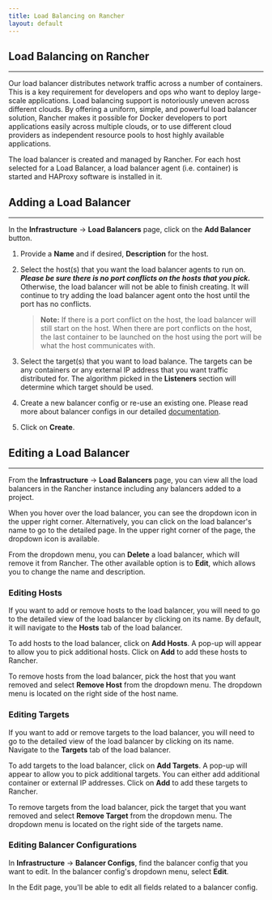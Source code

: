 ```yaml
---
title: Load Balancing on Rancher
layout: default
---
```


## Load Balancing on Rancher
---

Our load balancer distributes network traffic across a number of containers. This is a key requirement for developers and ops who want to deploy large-scale applications. Load balancing support is notoriously uneven across different clouds. By offering a uniform, simple, and powerful load balancer solution, Rancher makes it possible for Docker developers to port applications easily across multiple clouds, or to use different cloud providers as independent resource pools to host highly available applications.

The load balancer is created and managed by Rancher. For each host selected for a Load Balancer, a load balancer agent (i.e. container) is started and HAProxy software is installed in it. 

## Adding a Load Balancer
---

In the **Infrastructure** -> **Load Balancers** page, click on the **Add Balancer** button. 

1. Provide a **Name** and if desired, **Description** for the host.
2. Select the host(s) that you want the load balancer agents to run on. **_Please be sure there is no port conflicts on the hosts that you pick._** Otherwise, the load balancer will not be able to finish creating. It will continue to try adding the load balancer agent onto the host until the port has no conflicts.

    > **Note:** If there is a port conflict on the host, the load balancer will still start on the host. When there are port conflicts on the host, the last container to be launched on the host using the port will be what the host communicates with.

3. Select the target(s) that you want to load balance. The targets can be any containers or any external IP address that you want traffic distributed for. The algorithm picked in the **Listeners** section will determine which target should be used. 
4. Create a new balancer config or re-use an existing one. Please read more about balancer configs in our detailed [documentation]({{site.baseurl}}/docs/infrastructure/balancer-configs).
5. Click on **Create**.


## Editing a Load Balancer
---

From the **Infrastructure** -> **Load Balancers** page, you can view all the load balancers in the Rancher instance including any balancers added to a project. 

When you hover over the load balancer, you can see the dropdown icon in the upper right corner. Alternatively, you can click on the load balancer's name to go to the detailed page. In the upper right corner of the page, the dropdown icon is available.

From the dropdown menu, you can **Delete** a load balancer, which will remove it from Rancher. The other available option is to **Edit**, which allows you to change the name and description.

### Editing Hosts 

If you want to add or remove hosts to the load balancer, you will need to go to the detailed view of the load balancer by clicking on its name. By default, it will navigate to the **Hosts** tab of the load balancer.

To add hosts to the load balancer, click on **Add Hosts**. A pop-up will appear to allow you to pick additional hosts. Click on **Add** to add these hosts to Rancher.

To remove hosts from the load balancer, pick the host that you want removed and select **Remove Host** from the dropdown menu. The dropdown menu is located on the right side of the host name.

### Editing Targets

If you want to add or remove targets to the load balancer, you will need to go to the detailed view of the load balancer by clicking on its name. Navigate to the **Targets** tab of the load balancer.

To add targets to the load balancer, click on **Add Targets**. A pop-up will appear to allow you to pick additional targets. You can either add additional container or external IP addresses. Click on **Add** to add these targets to Rancher.

To remove targets from the load balancer, pick the target that you want removed and select **Remove Target** from the dropdown menu. The dropdown menu is located on the right side of the targets name.

### Editing Balancer Configurations

In **Infrastructure** -> **Balancer Configs**, find the balancer config that you want to edit. In the balancer config's dropdown menu, select **Edit**. 

In the Edit page, you'll be able to edit all fields related to a balancer config. 